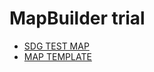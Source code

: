 # MapBuilder trial
- [SDG TEST MAP](https://norric1admin.github.io/maptemplates/indicators/4.2.1/map.html)
- [MAP TEMPLATE](https://norric1admin.github.io/maptemplates/indicators/template/map.html)